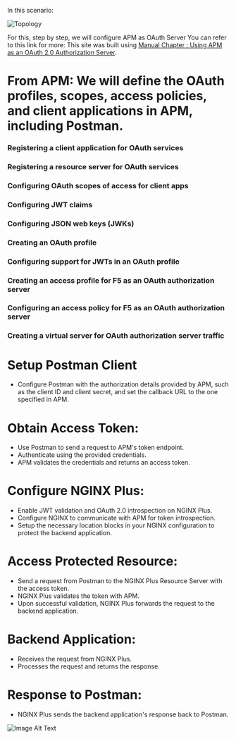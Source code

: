 In this scenario: 

![Topology](https://github.com/ericausente/JWT-OAUTH-OIDC/blob/main/Topology.PNG)

For this, step by step, we will configure APM as OAuth Server
You can refer to this link for more: 
This site was built using [Manual Chapter : Using APM as an OAuth 2.0 Authorization Server](https://techdocs.f5.com/en-us/bigip-17-0-0/big-ip-access-policy-manager-oauth-configuration/using-apm-as-an-oauth-2-server.html#concept-9381).

# From APM: We will define the OAuth profiles, scopes, access policies, and client applications in APM, including Postman.

### Registering a client application for OAuth services
### Registering a resource server for OAuth services
### Configuring OAuth scopes of access for client apps 
### Configuring JWT claims
### Configuring JSON web keys (JWKs)
### Creating an OAuth profile
### Configuring support for JWTs in an OAuth profile
### Creating an access profile for F5 as an OAuth authorization server
### Configuring an access policy for F5 as an OAuth authorization server
### Creating a virtual server for OAuth authorization server traffic


# Setup Postman Client 
- Configure Postman with the authorization details provided by APM, such as the client ID and client secret, and set the callback URL to the one specified in APM.

# Obtain Access Token:
- Use Postman to send a request to APM's token endpoint.
- Authenticate using the provided credentials.
- APM validates the credentials and returns an access token.

# Configure NGINX Plus:
- Enable JWT validation and OAuth 2.0 introspection on NGINX Plus.
- Configure NGINX to communicate with APM for token introspection.
- Setup the necessary location blocks in your NGINX configuration to protect the backend application.

# Access Protected Resource:
- Send a request from Postman to the NGINX Plus Resource Server with the access token.
- NGINX Plus validates the token with APM.
- Upon successful validation, NGINX Plus forwards the request to the backend application.

# Backend Application:
- Receives the request from NGINX Plus.
- Processes the request and returns the response.

# Response to Postman:
- NGINX Plus sends the backend application's response back to Postman.

        

![Image Alt Text](URL)
